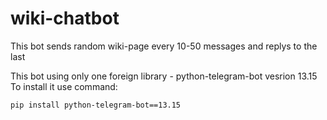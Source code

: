 # wiki-chatbot
This bot sends random wiki-page every 10-50 messages and replys to the last


This bot using only one foreign library - python-telegram-bot vesrion 13.15
To install it use command:
```
pip install python-telegram-bot==13.15
```
